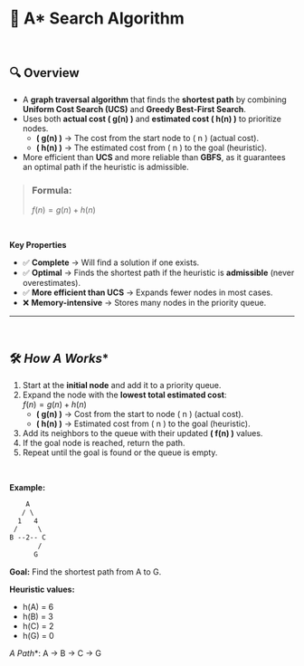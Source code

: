 # 🌟 A* Search Algorithm  

<br>

## 🔍 **Overview**  
- A **graph traversal algorithm** that finds the **shortest path** by combining **Uniform Cost Search (UCS)** and **Greedy Best-First Search**.  
- Uses both **actual cost \( g(n) \)** and **estimated cost \( h(n) \)** to prioritize nodes.  
  - **\( g(n) \)** → The cost from the start node to \( n \) (actual cost).  
  - **\( h(n) \)** → The estimated cost from \( n \) to the goal (heuristic).  
- More efficient than **UCS** and more reliable than **GBFS**, as it guarantees an optimal path if the heuristic is admissible.  

> ### **Formula:**
> $f(n) = g(n) + h(n)$

<br>

**Key Properties**  
- ✅ **Complete** → Will find a solution if one exists.  
- ✅ **Optimal** → Finds the shortest path if the heuristic is **admissible** (never overestimates).  
- ✅ **More efficient than UCS** → Expands fewer nodes in most cases.  
- ❌ **Memory-intensive** → Stores many nodes in the priority queue.  

---
<br>

## 🛠 **How A* Works**  
1. Start at the **initial node** and add it to a priority queue.  
2. Expand the node with the **lowest total estimated cost**:  
$f(n) = g(n) + h(n)$
   - **\( g(n) \)** → Cost from the start to node \( n \) (actual cost).  
   - **\( h(n) \)** → Estimated cost from \( n \) to the goal (heuristic).  
3. Add its neighbors to the queue with their updated **\( f(n) \)** values.  
4. If the goal node is reached, return the path.  
5. Repeat until the goal is found or the queue is empty.  

<br>

**Example:**  

```css
    A
   / \
  1   4
 /     \
B --2-- C
       /
      G
```

**Goal:** Find the shortest path from A to G.

**Heuristic values:**
- h(A) = 6
- h(B) = 3
- h(C) = 2
- h(G) = 0

**A* Path**: A → B → C → G 
